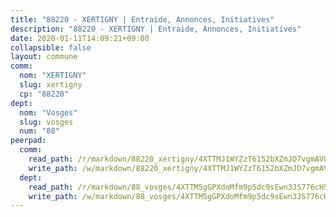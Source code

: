 ```yaml
---
title: "88220 - XERTIGNY | Entraide, Annonces, Initiatives"
description: "88220 - XERTIGNY | Entraide, Annonces, Initiatives"
date: 2020-01-11T14:09:21+09:00
collapsible: false
layout: commune
comm:
  nom: "XERTIGNY"
  slug: xertigny
  cp: "88220"
dept:
  nom: "Vosges"
  slug: vosges
  num: "88"
peerpad:
  comm:
    read_path: /r/markdown/88220_xertigny/4XTTMJ1WYZzT6152bXZmJD7vgmAVUDE7aUYdZ6VFg1Fjy5FrQ
    write_path: /w/markdown/88220_xertigny/4XTTMJ1WYZzT6152bXZmJD7vgmAVUDE7aUYdZ6VFg1Fjy5FrQ-K3TgUgpEyCYP9t5SzbyCmkvzvv7PTmCH1fZKvxnRcsiPckA95GBbF5SNvHYVG2LHBMZHhNUiSSdpTfruqczsfzg9otuY4F6yqMgkBoPtUkMCgtXMPxzeTSAC8DTizMf48H9X2Mtc
  dept:
    read_path: /r/markdown/88_vosges/4XTTM5gGPXdoMfm9p5dc9sEwn3JS776cHSw64JYpD4AKnKgyh
    write_path: /w/markdown/88_vosges/4XTTM5gGPXdoMfm9p5dc9sEwn3JS776cHSw64JYpD4AKnKgyh-K3TgUjEFywcTUHQwfrd2vcZqhoXLakdoQGFv4iriv1FKkvQkBsudnBxafkQDfPcxTDRHN5T6bYyganuvcakuKenYoB5mPLKqUBjNMwpn75GQVixUmzXGkneDufRSqDthC8iyXi1Z
---
```


